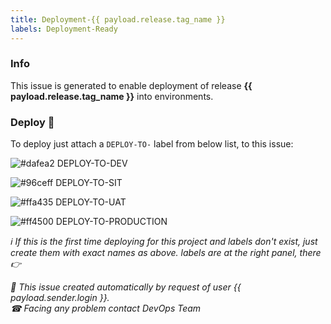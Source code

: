 ```yaml
---
title: Deployment-{{ payload.release.tag_name }}
labels: Deployment-Ready
---
```


### Info

This issue is generated to enable deployment of release **{{ payload.release.tag_name }}** into environments.

### Deploy 🚀 

To deploy just attach a `DEPLOY-TO-` label from below list, to this issue: 

![#dafea2](https://via.placeholder.com/15/dafea2/000000?text=+) DEPLOY-TO-DEV

![#96ceff](https://via.placeholder.com/15/96ceff/000000?text=+) DEPLOY-TO-SIT

![#ffa435](https://via.placeholder.com/15/ffa435/000000?text=+) DEPLOY-TO-UAT

![#ff4500](https://via.placeholder.com/15/ff4500/000000?text=+) DEPLOY-TO-PRODUCTION


*ℹ If this is the first time deploying for this project and labels don't exist, just create them with exact names as above. labels are at the right panel, there 👉*

*🤖 This issue created automatically by request of user {{ payload.sender.login }}.*<br>
*☎ Facing any problem contact DevOps Team* 
